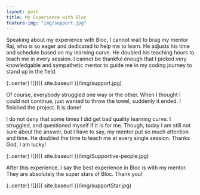 ```yaml
---
layout: post
title: My Experience with Bloc
feature-img: "img/support.jpg"
---
```

Speaking about my experience with Bloc, I cannot wait to brag my mentor Raj, who is so eager and dedicated to help me to learn. He adjusts his time and schedule based on my learning curve. He doubled his teaching hours to teach me in every session. I cannot be thankful enough that I picked very knowledgable and sympathetic mentor to guide me in my coding journey to stand up in the field.  

{:.center}
![]({{ site.baseurl }}/img/support.jpg)

Of course, everybody struggled one way or the other. When I thought I could not continue, just wanted to throw the towel, suddenly it ended. I finished the project. It is done!

I do not deny that some times I did get bad quality learning curve. I struggled, and questioned myself if it is for me. Though, today I am still not sure about the answer, but I have to say, my mentor put so much attention and time. He doubled the time to teach me at every single session. Thanks God, I am lucky!

{:.center}
![]({{ site.baseurl }}/img/Supportive-people.jpg)

After this experience, I say the best experience in Bloc is with my mentor. They are absolutely the super stars of Bloc. Thank you!


{:.center}
![]({{ site.baseurl }}/img/supportStar.jpg)
